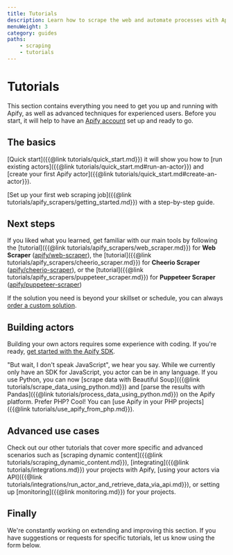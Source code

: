 ```yaml
---
title: Tutorials
description: Learn how to scrape the web and automate processes with Apify. From beginner guides for using actors to advanced topics like migrations and performance.
menuWeight: 3
category: guides
paths:
    - scraping
    - tutorials
---
```


# Tutorials

This section contains everything you need to get you up and running with Apify, as well as advanced techniques for experienced users. Before you start, it will help to have an [Apify account](https://console.apify.com) set up and ready to go.

## The basics

[Quick start]({{@link tutorials/quick_start.md}}) it will show you how to [run existing actors]({{@link tutorials/quick_start.md#run-an-actor}}) and [create your first Apify actor]({{@link tutorials/quick_start.md#create-an-actor}}).

[Set up your first web scraping job]({{@link tutorials/apify_scrapers/getting_started.md}}) with a step-by-step guide.

## Next steps

If you liked what you learned, get familiar with our main tools by following
the [tutorial]({{@link tutorials/apify_scrapers/web_scraper.md}}) for **Web Scraper** ([apify/web-scraper](https://apify.com/apify/web-scraper)),
the [tutorial]({{@link tutorials/apify_scrapers/cheerio_scraper.md}}) for **Cheerio Scraper** ([apify/cheerio-scraper](https://apify.com/apify/cheerio-scraper)),
or the [tutorial]({{@link tutorials/apify_scrapers/puppeteer_scraper.md}}) for **Puppeteer Scraper** ([apify/puppeteer-scraper](https://apify.com/apify/puppeteer-scraper))

If the solution you need is beyond your skillset or schedule, you can always [order a custom solution](https://apify.com/custom-solutions).

## Building actors

Building your own actors requires some experience with coding. If you're ready, [get started with the Apify SDK](https://sdk.apify.com/docs/guides/getting-started).

"But wait, I don't speak JavaScript", we hear you say. While we currently only have an SDK for JavaScript, you actor can be in any language. If you use Python, you can now [scrape data with Beautiful Soup]({{@link tutorials/scrape_data_using_python.md}})
and [parse the results with Pandas]({{@link tutorials/process_data_using_python.md}}) on the Apify platform. Prefer PHP? Cool! You can [use Apify in your PHP projects]({{@link tutorials/use_apify_from_php.md}}).

## Advanced use cases

Check out our other tutorials that cover more specific and advanced scenarios such as [scraping dynamic content]({{@link tutorials/scraping_dynamic_content.md}}), [integrating]({{@link tutorials/integrations.md}}) your projects with Apify, [using your actors via API]({{@link tutorials/integrations/run_actor_and_retrieve_data_via_api.md}}), or setting up [monitoring]({{@link monitoring.md}}) for your projects.

## Finally

We're constantly working on extending and improving this section. If you have suggestions or requests for specific tutorials, let us know using the form below.
